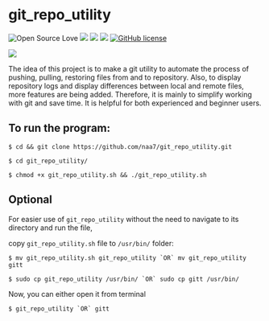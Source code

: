 # git_repo_utility

![Open Source Love](https://badges.frapsoft.com/os/v3/open-source.svg?v=103) <img src="https://cdn.rawgit.com/sindresorhus/awesome/d7305f38d29fed78fa85652e3a63e154dd8e8829/media/badge.svg"> <img src="https://img.shields.io/github/stars/naa7/git_repo_utility?style=social"> <img src="https://img.shields.io/github/repo-size/naa7/git_repo_utility"> [![GitHub license](https://img.shields.io/github/license/Naereen/StrapDown.js.svg)](https://github.com/naa7/git_repo_utility/LICENSE)

<img src="https://github.com/naa7/git_repo_utility/blob/main/git_repo_utility.gif"></br> 

The idea of this project is to make a git utility to automate the process of pushing, pulling, restoring files from and to repository. Also, to display repository logs and display differences between
local and remote files, more features are being added. Therefore, it is mainly to simplify working with git and save time. It is helpful for both experienced and beginner users.


## To run the program:

    $ cd && git clone https://github.com/naa7/git_repo_utility.git

    $ cd git_repo_utility/

    $ chmod +x git_repo_utility.sh && ./git_repo_utility.sh


## Optional

For easier use of `git_repo_utility` without the need to navigate to its directory and run the file,

copy `git_repo_utility.sh` file to `/usr/bin/` folder:

    $ mv git_repo_utility.sh git_repo_utility `OR` mv git_repo_utility gitt    

    $ sudo cp git_repo_utility /usr/bin/ `OR` sudo cp gitt /usr/bin/

Now, you can either open it from terminal

    $ git_repo_utility `OR` gitt
